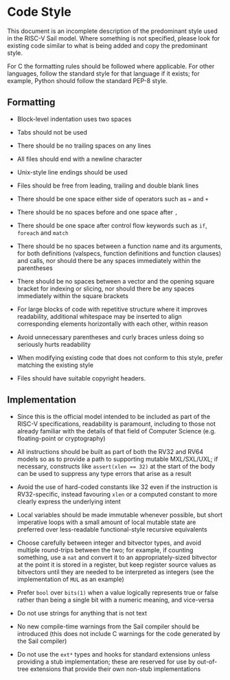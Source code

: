 Code Style
==========

This document is an incomplete description of the predominant style used in the
RISC-V Sail model.
Where something is not specified, please look for existing code similar to what
is being added and copy the predominant style.

For C the formatting rules should be followed where applicable.
For other languages, follow the standard style for that language if it exists;
for example, Python should follow the standard PEP-8 style.

Formatting
----------

* Block-level indentation uses two spaces

* Tabs should not be used

* There should be no trailing spaces on any lines

* All files should end with a newline character

* Unix-style line endings should be used

* Files should be free from leading, trailing and double blank lines

* There should be one space either side of operators such as `=` and `+`

* There should be no spaces before and one space after `,`

* There should be one space after control flow keywords such as `if`, `foreach`
  and `match`

* There should be no spaces between a function name and its arguments, for both
  definitions (valspecs, function definitions and function clauses) and calls,
  nor should there be any spaces immediately within the parentheses

* There should be no spaces between a vector and the opening square bracket for
  indexing or slicing, nor should there be any spaces immediately within the
  square brackets

* For large blocks of code with repetitive structure where it improves
  readability, additional whitespace may be inserted to align corresponding
  elements horizontally with each other, within reason

* Avoid unnecessary parentheses and curly braces unless doing so seriously
  hurts readability

* When modifying existing code that does not conform to this style, prefer
  matching the existing style

* Files should have suitable copyright headers.

Implementation
--------------

* Since this is the official model intended to be included as part of the
  RISC-V specifications, readability is paramount, including to those not
  already familiar with the details of that field of Computer Science (e.g.
  floating-point or cryptography)

* All instructions should be built as part of both the RV32 and RV64 models so
  as to provide a path to supporting mutable MXL/SXL/UXL; if necessary,
  constructs like `assert(xlen == 32)` at the start of the body can be
  used to suppress any type errors that arise as a result

* Avoid the use of hard-coded constants like 32 even if the instruction is
  RV32-specific, instead favouring `xlen` or a computed constant to
  more clearly express the underlying intent

* Local variables should be made immutable whenever possible, but short
  imperative loops with a small amount of local mutable state are preferred
  over less-readable functional-style recursive equivalents

* Choose carefully between integer and bitvector types, and avoid multiple
  round-trips between the two; for example, if counting something, use a `nat`
  and convert it to an appropriately-sized bitvector at the point it is stored
  in a register, but keep register source values as bitvectors until they are
  needed to be interpreted as integers (see the implementation of `MUL` as an
  example)

* Prefer `bool` over `bits(1)` when a value logically represents true or false
  rather than being a single bit with a numeric meaning, and vice-versa

* Do not use strings for anything that is not text

* No new compile-time warnings from the Sail compiler should be introduced
  (this does not include C warnings for the code generated by the Sail
  compiler)

* Do not use the `ext*` types and hooks for standard extensions unless
  providing a stub implementation; these are reserved for use by out-of-tree
  extensions that provide their own non-stub implementations
